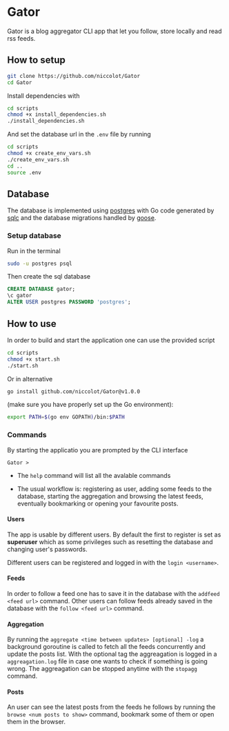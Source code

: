 # Gator

Gator is a blog aggregator CLI app that let you follow, store locally and read rss feeds.



## How to setup

```sh
git clone https://github.com/niccolot/Gator
cd Gator
```

Install dependencies with

```sh
cd scripts
chmod +x install_dependencies.sh
./install_dependencies.sh
```

And set the database url in the `.env` file by running

```sh
cd scripts
chmod +x create_env_vars.sh
./create_env_vars.sh
cd ..
source .env
```

## Database 

The database is implemented using [postgres](https://www.postgresql.org/) with Go code generated by [sqlc](https://sqlc.dev/) and the database migrations handled by [goose](https://github.com/pressly/goose).

### Setup database

Run in the terminal
```sh
sudo -u postgres psql
```

Then create the sql database
```sql
CREATE DATABASE gator;
\c gator
ALTER USER postgres PASSWORD 'postgres';
```

## How to use

In order to build and start the application one can use the provided script

```sh
cd scripts
chmod +x start.sh
./start.sh
```
Or in alternative

```sh
go install github.com/niccolot/Gator@v1.0.0
```

(make sure you have properly set up the Go environment):

```sh
export PATH=$(go env GOPATH)/bin:$PATH
```

### Commands

By starting the applicatio you are prompted by the CLI interface

```
Gator >
```

* The `help` command will list all the avalable commands

* The usual workflow is: registering as user, adding some feeds to the database, starting the aggregation and browsing the latest feeds, eventually bookmarking or opening your favourite posts.

#### Users

The app is usable by different users. By default the first to register is set as **superuser** which as some privileges such as resetting the database and changing user's passwords.

Different users can be registered and logged in with the `login <username>`.

#### Feeds

In order to follow a feed one has to save it in the database with the `addfeed <feed url>` command. Other users can follow feeds already saved in the database with the `follow <feed url>` command.

#### Aggregation

By running the `aggregate <time between updates> [optional] -log` a background goroutine is called to fetch all the feeds concurrently and update the posts list. With the optional tag the aggreagation is logged in a `aggreagation.log` file in case one wants to check if something is going wrong. The aggreagation can be stopped anytime with the `stopagg` command.

#### Posts

An user can see the latest posts from the feeds he follows by running the `browse <num posts to show>` command, bookmark some of them or open them in the browser.